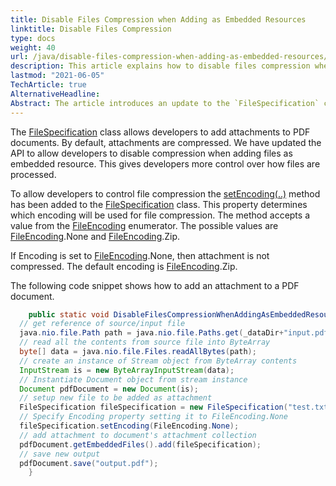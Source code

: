 ```yaml
---
title: Disable Files Compression when Adding as Embedded Resources
linktitle: Disable Files Compression
type: docs
weight: 40
url: /java/disable-files-compression-when-adding-as-embedded-resources/
description: This article explains how to disable files compression when Adding as Embedded Resources
lastmod: "2021-06-05"
TechArticle: true 
AlternativeHeadline: 
Abstract: The article introduces an update to the `FileSpecification` class in the Aspose.PDF Java API, which now allows developers to disable compression for attachments added to PDF documents. By default, attachments are compressed using the `FileEncoding.Zip` method. However, with the new `setEncoding(..)` method, developers can choose to disable compression by setting the encoding to `FileEncoding.None`. This enhancement provides greater flexibility in handling file attachments. The article includes a code snippet demonstrating how to add an uncompressed attachment to a PDF, illustrating the use of this new capability.
---
```


The [FileSpecification](https://reference.aspose.com/pdf/java/com.aspose.pdf/FileSpecification) class allows developers to add attachments to PDF documents. By default, attachments are compressed. We have updated the API to allow developers to disable compression when adding files as embedded resource. This gives developers more control over how files are processed.

To allow developers to control file compression the [setEncoding(..)](https://reference.aspose.com/pdf/java/com.aspose.pdf/FileSpecification#setEncoding-int-) method has been added to the [FileSpecification](https://reference.aspose.com/pdf/java/com.aspose.pdf/FileSpecification) class. This property determines which encoding will be used for file compression. The method accepts a value from the [FileEncoding](https://reference.aspose.com/pdf/java/com.aspose.pdf/FileEncoding) enumerator. The possible values are [FileEncoding](https://reference.aspose.com/pdf/java/com.aspose.pdf/FileEncoding).None and [FileEncoding](https://reference.aspose.com/pdf/java/com.aspose.pdf/FileEncoding).Zip.

If Encoding is set to [FileEncoding](https://reference.aspose.com/pdf/java/com.aspose.pdf/FileEncoding).None, then attachment is not compressed. The default encoding is [FileEncoding](https://reference.aspose.com/pdf/java/com.aspose.pdf/FileEncoding).Zip.

The following code snippet shows how to add an attachment to a PDF document.

```java
    public static void DisableFilesCompressionWhenAddingAsEmbeddedResources() throws IOException{
  // get reference of source/input file
  java.nio.file.Path path = java.nio.file.Paths.get(_dataDir+"input.pdf");
  // read all the contents from source file into ByteArray
  byte[] data = java.nio.file.Files.readAllBytes(path);
  // create an instance of Stream object from ByteArray contents
  InputStream is = new ByteArrayInputStream(data);
  // Instantiate Document object from stream instance
  Document pdfDocument = new Document(is);
  // setup new file to be added as attachment
  FileSpecification fileSpecification = new FileSpecification("test.txt", "Sample text file");
  // Specify Encoding property setting it to FileEncoding.None
  fileSpecification.setEncoding(FileEncoding.None);
  // add attachment to document's attachment collection
  pdfDocument.getEmbeddedFiles().add(fileSpecification);
  // save new output
  pdfDocument.save("output.pdf");
    }
```
